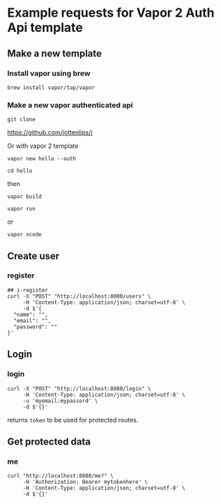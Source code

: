 # Example requests for Vapor 2 Auth Api template
## Make a new template
### Install vapor using brew

```
brew install vapor/tap/vapor
```

### Make a new vapor authenticated api

`git clone` 

https://github.com/jottenlips/i

Or with vapor 2 template

```
vapor new hello --auth
```
```
cd hello
```

then

```
vapor build
```
```
vapor run
``` 
or
```
vapor xcode
```

## Create user

### register

```
## i-register
curl -X "POST" "http://localhost:8080/users" \
     -H 'Content-Type: application/json; charset=utf-8' \
     -d $'{
  "name": "",
  "email": "",
  "password": ""
}'

```

## Login

### login

```
curl -X "POST" "http://localhost:8080/login" \
     -H 'Content-Type: application/json; charset=utf-8' \
     -u 'myemail:mypassord' \
     -d $'{}'
```

returns `token` to be used for protected routes.

## Get protected data

### me

```
curl "http://localhost:8080/me?" \
     -H 'Authorization: Bearer mytokenhere' \
     -H 'Content-Type: application/json; charset=utf-8' \
     -d $'{}'
```

